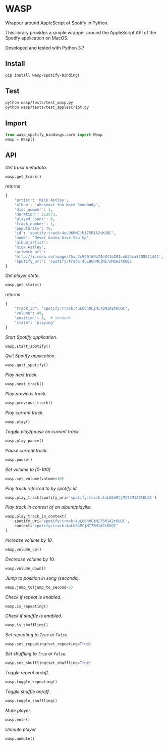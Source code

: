 # WASP
Wrapper around AppleScript of Spotify in Python.

This library provides a simple wrapper around the AppleScript API
of the Spotify application on MacOS.


Developed and tested with Python 3.7

## Install
```bash
pip install wasp-spotify-bindings
```

## Test
```bash
python wasp/tests/test_wasp.py
python wasp/tests/test_applescript.py
```

## Import
```python
from wasp_spotify_bindings.core import Wasp
wasp = Wasp()
```

## API

_Get track metadata._
```python
wasp.get_track()
```

returns

```python
{
    'artist': 'Rick Astley',
    'album': 'Whenever You Need Somebody',
    'disc_number': 1,
    'duration': 213573,
    'played_count': 0,
    'track_number': 1,
    'popularity': 75,
    'id': 'spotify:track:4uLU6hMCjMI75M1A2tKUQC',
    'name': 'Never Gonna Give You Up',
    'album_artist':
    'Rick Astley',
    'artwork_url':
    'http://i.scdn.co/image/15ac2c9091d9b74e841b281ceb23ca8208321444',
    'spotify_url': 'spotify:track:4uLU6hMCjMI75M1A2tKUQC'
}
```

_Get player state._
```python
wasp.get_state()
```
returns
```python
{
    "track_id": "spotify:track:4uLU6hMCjMI75M1A2tKUQC",
    "volume": 49,
    "position": 3,  # seconds
    "state": "playing"
}
```

_Start Spotify application._
```python
wasp.start_spotify()
```

_Quit Spotify application._
```python
wasp.quit_spotify()
```

_Play next track._
```python
wasp.next_track()
```

_Play previous track._
```python
wasp.previous_track()
```

_Play current track._
```python
wasp.play()
```

_Toggle play/pause on current track._
```python
wasp.play_pause()
```

_Pause current track._
```python
wasp.pause()
```

_Set volume to [0-100]_
```python
wasp.set_volume(volume=10)
```

_Play track referred to by spotify id._
```python
wasp.play_track(spotify_uri='spotify:track:4uLU6hMCjMI75M1A2tKUQC')
```

_Play track in context of an album/playlist._
```python
wasp.play_track_in_context(
    spotify_uri='spotify:track:4uLU6hMCjMI75M1A2tKUQC',
    context='spotify:track:4uLU6hMCjMI75M1A2tKUQC'
)
```

_Increase volume by 10._
```python
wasp.volume_up()
```

_Decrease volume by 10._
```python
wasp.volume_down()
```

_Jump to position in song (seconds)._
```python
wasp.jump_to(jump_to_second=5)
```

_Check if repeat is enabled._
```python
wasp.is_repeating()
```

_Check if shuffle is enabled._
```python
wasp.is_shuffling()
```

_Set repeating to `True` or `False`._
```python
wasp.set_repeating(set_repeating=True)
```

_Set shuffling to `True` or `False`._
```python
wasp.set_shuffling(set_shuffling=True)
```

_Toggle repeat on/off._
```python
wasp.toggle_repeating()
```

_Toggle shuffle on/off._
```python
wasp.toggle_shuffling()
```

_Mute player._
```python
wasp.mute()
```

_Unmute player._
```python
wasp.unmute()
```
